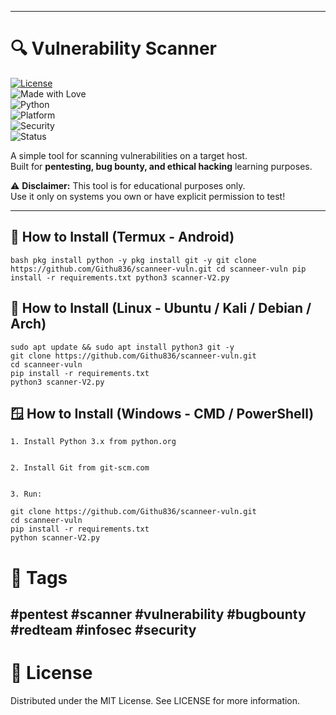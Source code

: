 


---

# 🔍 Vulnerability Scanner

[![License](https://img.shields.io/badge/license-MIT-green.svg)](LICENSE)  
![Made with Love](https://img.shields.io/badge/Made%20with-%F0%9F%92%9B-red.svg)  
![Python](https://img.shields.io/badge/Python-3.x-blue.svg)  
![Platform](https://img.shields.io/badge/Platform-Linux%20%7C%20Windows%20%7C%20Android-lightgrey.svg)  
![Security](https://img.shields.io/badge/Security-Scanner-blue.svg)  
![Status](https://img.shields.io/badge/Status-Stable-brightgreen.svg)  

A simple tool for scanning vulnerabilities on a target host.  
Built for **pentesting, bug bounty, and ethical hacking** learning purposes.  

⚠️ **Disclaimer:** This tool is for educational purposes only.  
Use it only on systems you own or have explicit permission to test!  

---

## 📲 How to Install (Termux - Android)
`bash
pkg install python -y
pkg install git -y
git clone https://github.com/Githu836/scanneer-vuln.git
cd scanneer-vuln
pip install -r requirements.txt
python3 scanner-V2.py
`

## 🐧 How to Install (Linux - Ubuntu / Kali / Debian / Arch)
```
sudo apt update && sudo apt install python3 git -y
git clone https://github.com/Githu836/scanneer-vuln.git
cd scanneer-vuln
pip install -r requirements.txt
python3 scanner-V2.py
```

## 🪟 How to Install (Windows - CMD / PowerShell)
```
1. Install Python 3.x from python.org


2. Install Git from git-scm.com


3. Run:

git clone https://github.com/Githu836/scanneer-vuln.git
cd scanneer-vuln
pip install -r requirements.txt
python scanner-V2.py
```

# 📎 Tags


#pentest #scanner #vulnerability #bugbounty #redteam #infosec #security
---

# 📖 License



Distributed under the MIT License.
See LICENSE for more information.



